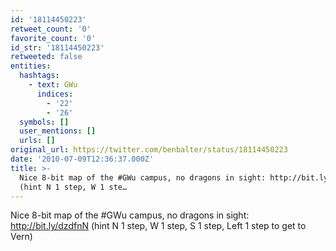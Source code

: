 ```yaml
---
id: '18114450223'
retweet_count: '0'
favorite_count: '0'
id_str: '18114450223'
retweeted: false
entities:
  hashtags:
    - text: GWu
      indices:
        - '22'
        - '26'
  symbols: []
  user_mentions: []
  urls: []
original_url: https://twitter.com/benbalter/status/18114450223
date: '2010-07-09T12:36:37.000Z'
title: >-
  Nice 8-bit map of the #GWu campus, no dragons in sight: http://bit.ly/dzdfnN
  (hint N 1 step, W 1 ste…
---
```


Nice 8-bit map of the #GWu campus, no dragons in sight: http://bit.ly/dzdfnN (hint N 1 step, W 1 step, S 1 step, Left 1 step to get to Vern)